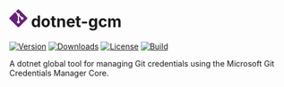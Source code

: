 ![Icon](icon.png) dotnet-gcm
============

[![Version](https://img.shields.io/nuget/v/dotnet-gcm.svg?color=royalblue)](https://www.nuget.org/packages/dotnet-gcm)
[![Downloads](https://img.shields.io/nuget/dt/dotnet-gcm.svg?color=green)](https://www.nuget.org/packages/dotnet-gcm)
[![License](https://img.shields.io/github/license/kzu/dotnet-gcm.svg?color=blue)](https://github.com//kzu/dotnet-gcm/blob/main/LICENSE)
[![Build](https://github.com/kzu/dotnet-gcm/workflows/build/badge.svg?branch=main)](https://github.com/kzu/dotnet-gcm/actions)

A dotnet global tool for managing Git credentials using the Microsoft Git Credentials Manager Core.